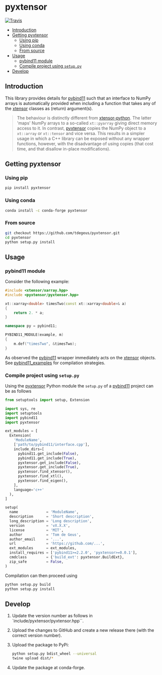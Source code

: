 # pyxtensor

[![Travis](https://travis-ci.org/tdegeus/pyxtensor.svg?branch=master)](https://travis-ci.org/tdegeus/pyxtensor)
<!-- [![Appveyor](https://ci.appveyor.com/api/projects/status/dljjg79povwgncuf?svg=true)](https://ci.appveyor.com/project/tdegeus/pyxtensor) -->

<!-- MarkdownTOC -->

- [Introduction](#introduction)
- [Getting pyxtensor](#getting-pyxtensor)
  - [Using pip](#using-pip)
  - [Using conda](#using-conda)
  - [From source](#from-source)
- [Usage](#usage)
  - [pybind11 module](#pybind11-module)
  - [Compile project using `setup.py`](#compile-project-using-setuppy)
- [Develop](#develop)

<!-- /MarkdownTOC -->

## Introduction

This library provides details for [pybind11](https://github.com/pybind/pybind11) such that an interface to NumPy arrays is automatically provided when including a function that takes any of the [xtensor](https://github.com/QuantStack/xtensor) classes as (return) argument(s). 

> The behaviour is distinctly different from [xtensor-python](https://github.com/QuantStack/xtensor-python). The latter 'maps' NumPy arrays to a so-called `xt::pyarray` giving direct memory access to it. In contrast, [pyxtensor](https://github.com/tdegeus/pyxtensor) copies the NumPy object to a `xt::array` or `xt::tensor` and vice versa. This results in a simpler usage in which a C++ library can be exposed without any wrapper functions, however, with the disadvantage of using copies (that cost time, and that disallow in-place modifications).

## Getting pyxtensor

### Using pip

```bash
pip install pyxtensor
```

### Using conda

```bash
conda install -c conda-forge pyxtensor
```

### From source

```bash
git checkout https://github.com/tdegeus/pyxtensor.git
cd pyxtensor
python setup.py install
```

## Usage

### pybind11 module

Consider the following example:

```cpp
#include <xtensor/xarray.hpp>
#include <pyxtensor/pyxtensor.hpp>

xt::xarray<double> timesTwo(const xt::xarray<double>& a)
{
    return 2. * a;
}

namespace py = pybind11;

PYBIND11_MODULE(example, m) 
{
    m.def("timesTwo", &timesTwo);
}
```

As observed the [pybind11](https://github.com/pybind/pybind11) wrapper immediately acts on the [xtensor](https://github.com/QuantStack/xtensor) objects. See [pybind11_examples](https://github.com/tdegeus/pybind11_examples) for compilation strategies.

### Compile project using `setup.py`

Using the [pyxtensor](https://github.com/tdegeus/pyxtensor) Python module the `setup.py` of a [pybind11](https://github.com/pybind/pybind11) project can be as follows

```python
from setuptools import setup, Extension

import sys, re
import setuptools
import pybind11
import pyxtensor

ext_modules = [
  Extension(
    'ModuleName',
    ['path/to/pybind11/interface.cpp'],
    include_dirs=[
      pybind11.get_include(False),
      pybind11.get_include(True),
      pyxtensor.get_include(False),
      pyxtensor.get_include(True),
      pyxtensor.find_xtensor(),
      pyxtensor.find_xtl(),
      pyxtensor.find_eigen(),
    ],
    language='c++'
  ),
]

setup(
  name             = 'ModuleName',
  description      = 'Short description',
  long_description = 'Long description',
  version          = 'vX.X.X',
  license          = 'MIT',
  author           = 'Tom de Geus',
  author_email     = '...',
  url              = 'https://github.com/...',
  ext_modules      = ext_modules,
  install_requires = ['pybind11>=2.2.0', 'pyxtensor>=0.0.1'],
  cmdclass         = {'build_ext': pyxtensor.BuildExt},
  zip_safe         = False,
)
```

Compilation can then proceed using 

```bash
python setup.py build
python setup.py install
```

## Develop

1.  Update the version number as follows in `include/pyxtensor/pyxtensor.hpp``. 

2.  Upload the changes to GitHub and create a new release there (with the correct version number).

3.  Upload the package to PyPi:

    ```bash
    python setup.py bdist_wheel --universal
    twine upload dist/*
    ```

4.  Update the package at conda-forge.


